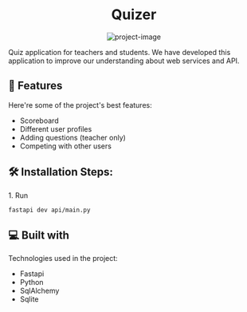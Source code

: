 <h1 align="center" id="title">Quizer</h1>

<p align="center"><img src="https://socialify.git.ci/Erdem006/Staj_Project/image?description=1&amp;descriptionEditable=Online%20Quiz%20Application&amp;font=Rokkitt&amp;name=1&amp;pattern=Circuit%20Board&amp;theme=Dark" alt="project-image"></p>

<p id="description">Quiz application for teachers and students. We have developed this application to improve our understanding about web services and API.</p>

  
  
<h2>🧐 Features</h2>

Here're some of the project's best features:

*   Scoreboard
*   Different user profiles
*   Adding questions (teacher only)
*   Competing with other users

<h2>🛠️ Installation Steps:</h2>

<p>1. Run</p>

```
fastapi dev api/main.py
```

  
  
<h2>💻 Built with</h2>

Technologies used in the project:

*   Fastapi
*   Python
*   SqlAlchemy
*   Sqlite

